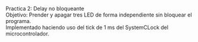 Practica 2: Delay no bloqueante <br />
Objetivo: Prender y apagar tres LED de forma independiente sin bloquear el programa. <br />
Implementado haciendo uso del tick de 1 ms del SystemCLock del microcontrolador.
